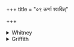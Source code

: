 +++
title = "०९ कर्णा श्वावित्"

+++

<details><summary>Whitney</summary>

### Translation
9. The eared hedgehog said this, coming down from the mountain:  
whichsoever of these (f.) are produced by digging, of them the poison is  
most sapless.

### Notes
This verse, which is rather out of place here, seems like a variation of  
RV. i. 191. 16: *kuṣumbhakás tád abravīd giréḥ pravartamānakáḥ:  
vṛ́ścikasyā ’rasáṁ viṣám*. Ppp. begins with *kaṇvā*. ⌊For the diminutive,  
cf. iv. 37. 10 and xiv. 2. 63.⌋
</details>

<details><summary>Griffith</summary>

Dwelling beside the mountain's slope, the quick-eared porcupine exclaimed: Of all these she-snakes homed in earth the poison is most powerless.
</details>
